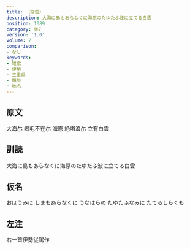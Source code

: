 ```yaml
---
title: （詠雲）
description: 大海に島もあらなくに海原のたゆたふ波に立てる白雲
position: 1089
category: 巻7
version: '1.0'
volume: 7
comparison:
- なし
keywords:
- 雑歌
- 伊勢
- 三重県
- 羈旅
- 地名
---
```


## 原文

大海尓 嶋毛不在尓 海原 絶塔浪尓 立有白雲

## 訓読

大海に島もあらなくに海原のたゆたふ波に立てる白雲

## 仮名

おほうみに しまもあらなくに うなはらの たゆたふなみに たてるしらくも

## 左注

右一首伊勢従駕作
